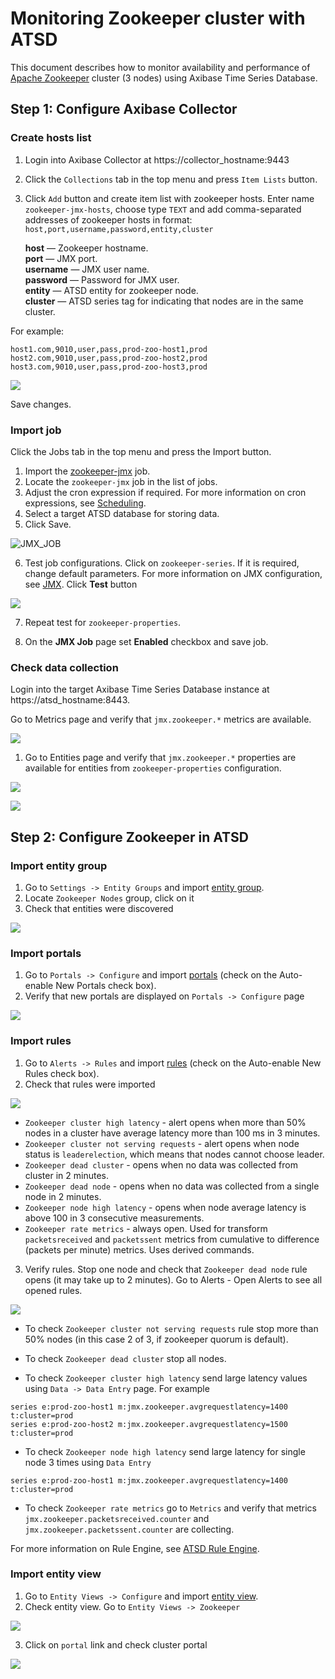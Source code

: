 # Monitoring Zookeeper cluster with ATSD

This document describes how to monitor availability and performance of [Apache Zookeeper](https://zookeeper.apache.org/) cluster (3 nodes) using Axibase Time Series Database.

## Step 1: Configure Axibase Collector

### Create hosts list

1) Login into Axibase Collector at https://collector_hostname:9443

2) Click the `Collections` tab in the top menu and press `Item Lists` button.

3) Click `Add` button and create item list with zookeeper hosts. 
Enter name `zookeeper-jmx-hosts`, choose type `TEXT` and add comma-separated addresses of zookeeper hosts in format:
`host,port,username,password,entity,cluster`

   **host** — Zookeeper hostname.  
   **port** — JMX port.  
   **username** — JMX user name.  
   **password** — Password for JMX user.  
   **entity** — ATSD entity for zookeeper node.  
   **cluster** — ATSD series tag for indicating that nodes are in the same cluster.
   
For example:

```
host1.com,9010,user,pass,prod-zoo-host1,prod
host2.com,9010,user,pass,prod-zoo-host2,prod
host3.com,9010,user,pass,prod-zoo-host3,prod
```

![](images/items_list_config.png)

Save changes.

### Import job

Click the Jobs tab in the top menu and press the Import button.
1. Import the [zookeeper-jmx](resources/jobs.xml) job.
2. Locate the `zookeeper-jmx` job in the list of jobs.
3. Adjust the cron expression if required. For more information on cron expressions, see [Scheduling](https://github.com/axibase/axibase-collector/blob/master/scheduling.md).
4. Select a target ATSD database for storing data.
5. Click Save.

![JMX_JOB](images/jmx_job_configuration.png)

6. Test job configurations. Click on `zookeeper-series`.
If it is required, change default parameters.
For more information on JMX configuration, see [JMX](https://github.com/axibase/axibase-collector/blob/master/jobs/jmx.md). Click **Test** button

![](images/jmx_job_series_config.png)

7. Repeat test for `zookeeper-properties`.

8. On the **JMX Job** page set **Enabled** checkbox and save job.

### Check data collection

Login into the target Axibase Time Series Database instance at https://atsd_hostname:8443.

Go to Metrics page and verify that `jmx.zookeeper.*` metrics are available.

![](images/metrics_collection_verification.png)

1. Go to Entities page and verify that `jmx.zookeeper.*` properties are available for entities from `zookeeper-properties` configuration.

![](images/entities_collection_verification.png)

![](images/properties_collection_verification.png)

## Step 2: Configure Zookeeper in ATSD

### Import entity group

1. Go to `Settings -> Entity Groups` and import [entity group](resources/groups.xml).
1. Locate `Zookeeper Nodes` group, click on it
1. Check that entities were discovered

![](images/entity_group_check.png)

### Import portals

1. Go to `Portals -> Configure` and import [portals](resources/portal-configs.xml) (check on the Auto-enable New Portals check box).
2. Verify that new portals are displayed on `Portals -> Configure` page

![](images/test_portals.png)

### Import rules

1. Go to `Alerts -> Rules` and import [rules](resources/rules.xml) (check on the Auto-enable New Rules check box).
2. Check that rules were imported

![](images/rules_list.png)

 * `Zookeeper cluster high latency` - alert opens when more than 50% nodes in a cluster have average latency more than 100 ms in 3 minutes.
 * `Zookeeper cluster not serving requests` - alert opens when node status is `leaderelection`, which means that nodes cannot choose leader.
 * `Zookeeper dead cluster` - opens when no data was collected from cluster in 2 minutes.
 * `Zookeeper dead node` - opens when no data was collected from a single node in 2 minutes.
 * `Zookeeper node high latency` - opens when node average latency is above 100 in 3 consecutive measurements.
 * `Zookeeper rate metrics` - always open. Used for transform `packetsreceived` and `packetssent` metrics from cumulative to difference (packets per minute) metrics. Uses derived commands.

3. Verify rules. Stop one node and check that `Zookeeper dead node` rule opens (it may take up to 2 minutes). Go to Alerts - Open Alerts to see all opened rules.

![](images/rule_dead_node_test.png)

 * To check `Zookeeper cluster not serving requests` rule stop more than 50% nodes (in this case 2 of 3, if zookeeper quorum is default).

 * To check `Zookeeper dead cluster` stop all nodes.

 * To check `Zookeeper cluster high latency` send large latency values using `Data -> Data Entry` page. For example

```
series e:prod-zoo-host1 m:jmx.zookeeper.avgrequestlatency=1400 t:cluster=prod
series e:prod-zoo-host2 m:jmx.zookeeper.avgrequestlatency=1500 t:cluster=prod
```

 * To check `Zookeeper node high latency` send large latency for single node 3 times using `Data Entry`

```
series e:prod-zoo-host1 m:jmx.zookeeper.avgrequestlatency=1400 t:cluster=prod
```

 * To check `Zookeeper rate metrics` go to `Metrics` and verify that metrics `jmx.zookeeper.packetsreceived.counter` and `jmx.zookeeper.packetssent.counter` are collecting.

For more information on Rule Engine, see [ATSD Rule Engine](https://github.com/axibase/atsd/tree/master/rule-engine).

### Import entity view

1. Go to `Entity Views -> Configure` and import [entity view](resources/entity-views.xml).
2. Check entity view. Go to `Entity Views -> Zookeeper`

![](images/entity_view.png)

3. Click on `portal` link and check cluster portal

![](images/cluster_portal.png)